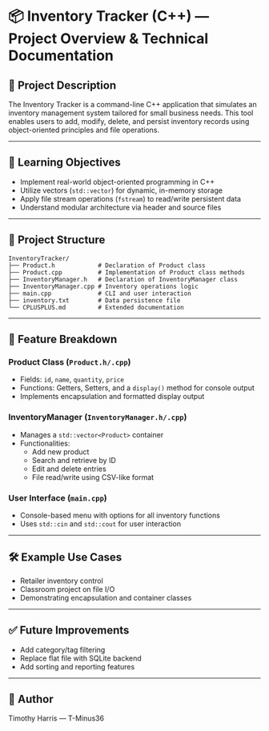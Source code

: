 # 📦 Inventory Tracker (C++) — Project Overview & Technical Documentation

## 📝 Project Description
The Inventory Tracker is a command-line C++ application that simulates an inventory management system tailored for small business needs. This tool enables users to add, modify, delete, and persist inventory records using object-oriented principles and file operations.

---

## 🧠 Learning Objectives
- Implement real-world object-oriented programming in C++
- Utilize vectors (`std::vector`) for dynamic, in-memory storage
- Apply file stream operations (`fstream`) to read/write persistent data
- Understand modular architecture via header and source files

---

## 📁 Project Structure
```
InventoryTracker/
├── Product.h            # Declaration of Product class
├── Product.cpp          # Implementation of Product class methods
├── InventoryManager.h   # Declaration of InventoryManager class
├── InventoryManager.cpp # Inventory operations logic
├── main.cpp             # CLI and user interaction
├── inventory.txt        # Data persistence file
└── CPLUSPLUS.md         # Extended documentation
```

---

## 📌 Feature Breakdown

### Product Class (`Product.h/.cpp`)
- Fields: `id`, `name`, `quantity`, `price`
- Functions: Getters, Setters, and a `display()` method for console output
- Implements encapsulation and formatted display output

### InventoryManager (`InventoryManager.h/.cpp`)
- Manages a `std::vector<Product>` container
- Functionalities:
  - Add new product
  - Search and retrieve by ID
  - Edit and delete entries
  - File read/write using CSV-like format

### User Interface (`main.cpp`)
- Console-based menu with options for all inventory functions
- Uses `std::cin` and `std::cout` for user interaction

---

## 🛠 Example Use Cases
- Retailer inventory control
- Classroom project on file I/O
- Demonstrating encapsulation and container classes

---

## ✅ Future Improvements
- Add category/tag filtering
- Replace flat file with SQLite backend
- Add sorting and reporting features

---

## 👤 Author
Timothy Harris — T-Minus36
